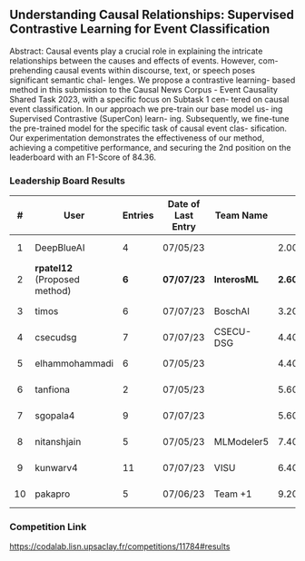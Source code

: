 ## Understanding Causal Relationships: Supervised Contrastive Learning for Event Classification

Abstract: Causal events play a crucial role in explaining the intricate relationships between the causes and effects of events. However, com- prehending causal events within discourse, text, or speech poses significant semantic chal- lenges. We propose a contrastive learning- based method in this submission to the Causal News Corpus - Event Causality Shared Task 2023, with a specific focus on Subtask 1 cen- tered on causal event classification. In our approach we pre-train our base model us- ing Supervised Contrastive (SuperCon) learn- ing. Subsequently, we fine-tune the pre-trained model for the specific task of causal event clas- sification. Our experimentation demonstrates the effectiveness of our method, achieving a competitive performance, and securing the 2nd position on the leaderboard with an F1-Score of 84.36.


### Leadership Board Results

|  # | User           | Entries | Date of Last Entry | Team Name     | <Rank>     | Recall         | Precision      | F1             | Accuracy       | MCC            |
|:--:|----------------|---------|--------------------|---------------|------------|----------------|----------------|----------------|----------------|----------------|
|  1 | DeepBlueAI     | 4       | 07/05/23           |               | 2.0000     | 0.8613 (5)     | 0.8324 (2)     | 0.8466 (1)     | 0.8466 (1)     | 0.6937 (1)     |
|  2 | **rpatel12** (Proposed method)  | **6**   | **07/07/23**       | **InterosML** | **2.6000** | **0.8728 (4)** | **0.8162 (3)** | **0.8436 (2)** | **0.8409 (2)** | **0.6837 (2)** |
|  3 | timos          | 6       | 07/07/23           | BoschAI       | 3.2000     | 0.8786 (3)     | 0.8000 (4)     | 0.8375 (3)     | 0.8324 (3)     | 0.6683 (3)     |
|  4 | csecudsg       | 7       | 07/07/23           | CSECU-DSG     | 4.4000     | 0.8555 (6)     | 0.8000 (4)     | 0.8268 (4)     | 0.8239 (4)     | 0.6495 (4)     |
|  5 | elhammohammadi | 6       | 07/05/23           |               | 4.4000     | 0.8960 (1)     | 0.7635 (6)     | 0.8245 (5)     | 0.8125 (5)     | 0.6352 (5)     |
|  6 | tanfiona       | 2       | 07/05/23           |               | 5.6000     | 0.8902 (2)     | 0.7586 (7)     | 0.8191 (6)     | 0.8068 (6)     | 0.6237 (7)     |
|  7 | sgopala4       | 9       | 07/07/23           |               | 5.6000     | 0.8613 (5)     | 0.7801 (5)     | 0.8187 (7)     | 0.8125 (5)     | 0.6288 (6)     |
|  8 | nitanshjain    | 5       | 07/05/23           | MLModeler5    | 7.4000     | 0.8728 (4)     | 0.6537 (8)     | 0.7475 (8)     | 0.7102 (8)     | 0.4483 (9)     |
|  9 | kunwarv4       | 11      | 07/07/23           | VISU          | 6.4000     | 0.5260 (7)     | 0.8585 (1)     | 0.6523 (9)     | 0.7244 (7)     | 0.4819 (8)     |
| 10 | pakapro        | 5       | 07/06/23           | Team +1       | 9.2000     | 0.4740 (8)     | 0.4409 (9)     | 0.4568 (10)    | 0.4460 (9)     | -0.1072 (10)   |

### Competition Link 
https://codalab.lisn.upsaclay.fr/competitions/11784#results
